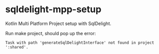 # sqldelight-mpp-setup

Kotlin Multi Platform Project setup with SqlDelight.

Run make project, should pop up the error:

`Task with path 'generateSqlDelightInterface' not found in project ':shared'.`

